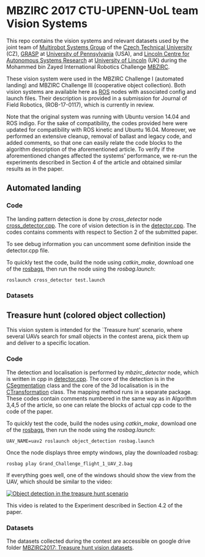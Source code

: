 # MBZIRC 2017 CTU-UPENN-UoL team Vision Systems

This repo contains the vision systems and relevant datasets used by the joint team of [Multirobot Systems Group](https://mrs.felk.cvut.cz) of the [Czech Technical University](https://www.cvut.cz) (CZ), [GRASP](https://grasp.upenn.edu) at [University of Pennsylvania](https://www.upenn.edu) (USA), and [Lincoln Centre for Autonomous Systems Research](http://lcas.lincoln.ac.uk) at [University of Lincoln](https://lincoln.ac.uk) (UK) during the Mohammed bin Zayed International Robotics Challenge [MBZIRC](https://Www.mbzirc.com).

These vision system were used in the MBZIRC Challenge I (automated landing) and MBZIRC Challenge III (cooperative object collection).
Both vision systems are available here as [ROS](https://www.ros.org) nodes with associated config and launch files.
Their description is provided in a submission for Journal of Field Robotics, (ROB-17-0117), which is currently in review.

Note that the original system was running with Ubuntu version 14.04 and ROS indigo.
For the sake of compatibility, the codes provided here were updated for compatibility with ROS kinetic and Ubuntu 16.04.
Moreover, we performed an extensive cleanup, removal of ballast and legacy code, and added comments, so that one can easily relate the code blocks to the algorithm description of the aforementioned article.
To verify if the aforementioned changes affected the systems' performance, we re-run the experiments described in Section 4 of the article and obtained similar results as in the paper.

## Automated landing 

### Code 

The landing pattern detection is done by *cross_detector* node [cross_detector.cpp](https://github.com/gestom/MBZIRC_2017_vision/cross_detector/src/cross_detector.cpp).
The core of vision detection is in the [detector.cpp](https://github.com/gestom/MBZIRC_2017_vision/cross_detector/src/detector.cpp).
The codes contains comments with respect to Section 2 of the submitted paper.

To see debug information you can uncomment some definition inside the detector.cpp file.

To quickly test the code, build the node using *catkin_make*, download one of the [rosbags](https://drive.google.com/open?id=12JMtMRwAxuQDOIvuAB3Pw12v5sdFLBfq), then run the node using the *rosbag.launch*:

```roslaunch cross_detector test.launch```

### Datasets

## Treasure hunt (colored object collection)

This vision system is intended for the `Treasure hunt' scenario, where several UAVs search for small objects in the contest arena, pick them up and deliver to a specific location.

### Code 

The detection and localisation is performed by *mbzirc_detector* node, which is written in cpp in [detector.cpp](https://github.com/gestom/MBZIRC_2017_vision/blob/master/object_detection/src/detection.cpp).
The core of the detection is in the [CSegmentation](https://github.com/gestom/MBZIRC_2017_vision/blob/master/object_detection/src/CSegmentation.cpp) class and the core of the 3d localisation is in the [CTransformation](https://github.com/gestom/MBZIRC_2017_vision/blob/master/object_detection/src/CTransformation.cpp) class.
The mapping method runs in a separate package. 
These codes contain comments numbered in the same way as in Algorithm 3,4,5 of the article, so one can relate the blocks of actual cpp code to the code of the paper.  

To quickly test the code, build the nodes using *catkin_make*, download one of the [rosbags](https://drive.google.com/open?id=12JMtMRwAxuQDOIvuAB3Pw12v5sdFLBfq), then run the node using the *rosbag.launch*:

```UAV_NAME=uav2 roslaunch object_detection rosbag.launch```

Once the node displays three empty windows, play the downloaded rosbag:
 
```rosbag play Grand_Challenge_flight_1_UAV_2.bag```

If everything goes well, one of the windows should show the view from the UAV, which should be similar to the video:

[![Object detection in the treasure hunt scenario](https://github.com/gestom/MBZIRC_2017_vision/blob/master/treasure.jpg)](https://youtu.be/mpUrTWHK3N8)

This video is related to the Experiment described in Section 4.2 of the paper.

### Datasets
 
The datasets collected during the contest are accessible on google drive folder [MBZIRC2017:  Treasure hunt vision datasets](https://drive.google.com/open?id=1tWgxXvr7SaWj2Dd4iZk2PaG5IJbCLQMM).
